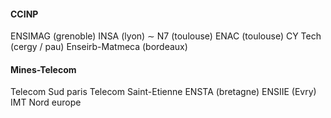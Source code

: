 #### CCINP
ENSIMAG (grenoble)
INSA (lyon) $\sim$ N7 (toulouse)
ENAC (toulouse)
CY Tech (cergy / pau)
Enseirb-Matmeca (bordeaux)

#### Mines-Telecom
Telecom Sud paris
Telecom Saint-Etienne
ENSTA (bretagne)
ENSIIE (Evry)
IMT Nord europe
